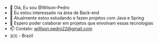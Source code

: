 - 👋 Olá, Eu sou @Wilson-Pedro
- 👀 Eu estou interessado na área de Back-end
- 🌱 Atualmente estou estudando e fazen projetos com Java e Spring
- 💞️ Espero poder colaborar em projetos que envolvam essas tecnologias
- 📫 Contato: willlson.pedro22@gmail.com
- 🇧🇷 - Brazil

<!---
Wilson-Pedro/Wilson-Pedro is a ✨ special ✨ repository because its `README.md` (this file) appears on your GitHub profile.
You can click the Preview link to take a look at your changes.
--->
